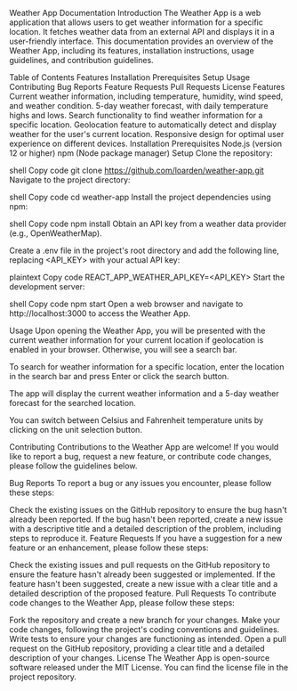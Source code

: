 Weather App Documentation
Introduction
The Weather App is a web application that allows users to get weather information for a specific location. It fetches weather data from an external API and displays it in a user-friendly interface. This documentation provides an overview of the Weather App, including its features, installation instructions, usage guidelines, and contribution guidelines.

Table of Contents
Features
Installation
Prerequisites
Setup
Usage
Contributing
Bug Reports
Feature Requests
Pull Requests
License
Features
Current weather information, including temperature, humidity, wind speed, and weather condition.
5-day weather forecast, with daily temperature highs and lows.
Search functionality to find weather information for a specific location.
Geolocation feature to automatically detect and display weather for the user's current location.
Responsive design for optimal user experience on different devices.
Installation
Prerequisites
Node.js (version 12 or higher)
npm (Node package manager)
Setup
Clone the repository:

shell
Copy code
git clone https://github.com/loarden/weather-app.git
Navigate to the project directory:

shell
Copy code
cd weather-app
Install the project dependencies using npm:

shell
Copy code
npm install
Obtain an API key from a weather data provider (e.g., OpenWeatherMap).

Create a .env file in the project's root directory and add the following line, replacing <API_KEY> with your actual API key:

plaintext
Copy code
REACT_APP_WEATHER_API_KEY=<API_KEY>
Start the development server:

shell
Copy code
npm start
Open a web browser and navigate to http://localhost:3000 to access the Weather App.

Usage
Upon opening the Weather App, you will be presented with the current weather information for your current location if geolocation is enabled in your browser. Otherwise, you will see a search bar.

To search for weather information for a specific location, enter the location in the search bar and press Enter or click the search button.

The app will display the current weather information and a 5-day weather forecast for the searched location.

You can switch between Celsius and Fahrenheit temperature units by clicking on the unit selection button.

Contributing
Contributions to the Weather App are welcome! If you would like to report a bug, request a new feature, or contribute code changes, please follow the guidelines below.

Bug Reports
To report a bug or any issues you encounter, please follow these steps:

Check the existing issues on the GitHub repository to ensure the bug hasn't already been reported.
If the bug hasn't been reported, create a new issue with a descriptive title and a detailed description of the problem, including steps to reproduce it.
Feature Requests
If you have a suggestion for a new feature or an enhancement, please follow these steps:

Check the existing issues and pull requests on the GitHub repository to ensure the feature hasn't already been suggested or implemented.
If the feature hasn't been suggested, create a new issue with a clear title and a detailed description of the proposed feature.
Pull Requests
To contribute code changes to the Weather App, please follow these steps:

Fork the repository and create a new branch for your changes.
Make your code changes, following the project's coding conventions and guidelines.
Write tests to ensure your changes are functioning as intended.
Open a pull request on the GitHub repository, providing a clear title and a detailed description of your changes.
License
The Weather App is open-source software released under the MIT License. You can find the license file in the project repository.
